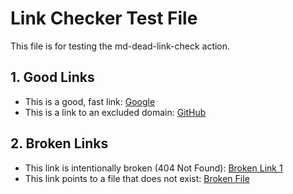 # Link Checker Test File

This file is for testing the md-dead-link-check action.

## 1. Good Links

* This is a good, fast link: [Google](https://google.com)
* This is a link to an excluded domain: [GitHub](https://github.com)

## 2. Broken Links

* This link is intentionally broken (404 Not Found): [Broken Link 1](https://httpbin.org/status/404)
* This link points to a file that does not exist: [Broken File](non-existent-file.md)
